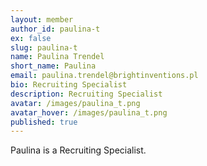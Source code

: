 ```yaml
---
layout: member
author_id: paulina-t
ex: false
slug: paulina-t
name: Paulina Trendel
short_name: Paulina
email: paulina.trendel@brightinventions.pl
bio: Recruiting Specialist
description: Recruiting Specialist
avatar: /images/paulina_t.png
avatar_hover: /images/paulina_t.png
published: true
---
```

Paulina is a Recruiting Specialist.